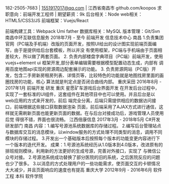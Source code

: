 182-2505-7683 | 1551917017@qq.com | 江西省南昌市
github.com/koopos
求职意向：前端开发工程师 | 期望薪资：9k
后台相关：Node
web相关： HTML5/CSS3/JS
前端框架：Vuejs/React

前端构建工具：Webpack Umi father
数据库相关：MySQL
版本管理：Git/Svn
南昌中环互联信息服务 2018年7月 - 至今
前端开发 信息技术中心 南昌
1.负责集团官网（PC端及手机端）改版的页面开发，按照UI给出的设计图实现前端页面编写，由于是提供给后台套模板，所以并没
有使用框架，PC端与手机端由于页面相差较大，所以做了两套页面。
2. 负责内部楼盘字典项目（PC端）前端开发，使用vuejs+element ui 框架开发,部分表单编辑需要根据模型配置动态生成，内部有
调用百度地图api实现的房源周边配套展示的功能。
3. 负责房源网站（PC版）开发，包含二手房新房租房列表、详情页等，比较特色的功能就是地图找房里面的画圈找房的功能，核心
算法就是判定点是否闭合曲线内部。
重庆采田 2016年8月 - 2017年1月
前端开发 研发 重庆
星愿矿车游戏后台界面开发
在开发后台过程中，实现了一套标准的UI组件，这套组件在其他项目中也可以使用。并且后台是以web应用的方式来开发的，前后
端完全分离，后端只需提供相应的数据访问接口，前端根据这些接口获取数据渲染
页面，前后端采用了AJAX方式进行通信，这样就无需刷新页面也能更新页面的数据。在与后台对接成功后，游戏管理人员使用后觉
得很不错，界面也很流畅。
江西倍康信息 2017年3月 - 2018年5月
C#开发 研发部门 南昌
内容：1.编写号源池系统数据库的存储过程。
2.编写后台管理站点与数据库交互的消息模块，以window服务的方式处理不同类型的消息，调用不同模块的存储过程。
3.开发出一个基础版本后按照每个版本的功能变更内容进行下一个版本的迭代开发。
成果：1.号源池系统经历从1.0版本到4.0版本，改进原有的排班规则模块，利用新的方法更好的生成号源，完善对外接口，实现了
与微信公众号对接。
2.号源池系统成功替换了部分医院的旧的系统，之后医院反应的问题也少了很多。
3.以消息的方式处理用户的一些功能需求，使页面交互的卡顿情况大大减少，并且页面响应的速度也有提高
重庆大学 2012年9月 - 2016年6月
软件工程 本科 软件学院

